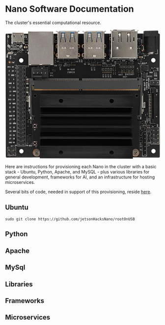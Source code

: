 # Nano Software Documentation
The cluster's essential computational resource.

<img src="/Documentation/Images/Jetson Nano.jpg" alt="Jetson Nano">

Here are instructions for provisioning each Nano in the cluster with a basic stack - Ubuntu, Python, Apache, and MySQL - plus various libraries for general development, frameworks for AI, and an infrastructure for hosting microservices.

Several bits of code, needed in support of this provisioning, reside <a href="../nano">here</a>.

 ## Ubuntu
 
 ```
 sudo git clone https://github.com/jetsonHacksNano/rootOnUSB
 ```
 
 ## Python
 
 ## Apache
 
 ## MySql
 
 ## Libraries
 
 ## Frameworks
 
 ## Microservices
